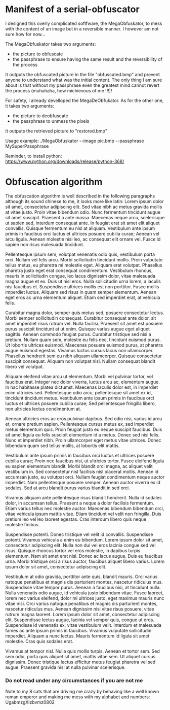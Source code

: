 # Manifest of a serial-obfuscator

I designed this overly complicated softfware, the MegaObfuskator, to mess with the content of an image but in a reversible manner.
I however am not sure how for now...

The MegaObfuskator takes two arguments:
 - the picture to obfuscate
 - the passphrase to ensure having the same result and the reversibility of the process

It outputs the obfuscated picture in the file "obfuscated.bmp" and prevent anyone to understand what was the initial content.
The only thing I am sure about is that without my passphrase even the greatest mind cannot revert the process (muhahaha, how michievous of me !!!)!

For safety, I already develloped the MegaDeObfukator. As for the other one, it takes two arguments:
 - the picture to deobfuscate
 - the passphrase to unmess the pixels

 It outputs the retrieved picture to "restored.bmp"

Usage example:
./MegaObfuskator --image pic.bmp --passphrase MySuperPassphrase

Reminder, to install python:
https://www.python.org/downloads/release/python-368/

# Obfuscation algorithm

The obfuscation algorithm is well described in the following paragraphs although its sound chinese to me, it looks more like latin:
Lorem ipsum dolor sit amet, consectetur adipiscing elit. Sed vitae nibh ac metus gravida mollis at vitae justo. Proin vitae bibendum odio. Nunc fermentum tincidunt augue sit amet suscipit. Praesent a ante massa. Maecenas neque arcu, scelerisque ut sapien sed, interdum consequat ante. In feugiat erat sit amet elit aliquet convallis. Quisque fermentum eu nisl at aliquam. Vestibulum ante ipsum primis in faucibus orci luctus et ultrices posuere cubilia curae; Aenean vel arcu ligula. Aenean molestie nisi leo, ac consequat elit ornare vel. Fusce id sapien non risus malesuada tincidunt.

Pellentesque ipsum sem, volutpat venenatis odio quis, vestibulum porta orci. Nullam vel felis arcu. Morbi sollicitudin tincidunt mollis. Proin vulputate tellus metus, eu pharetra mi molestie eget. Aliquam erat volutpat. Phasellus pharetra justo eget erat consequat condimentum. Vestibulum rhoncus, mauris in sollicitudin congue, leo lacus dignissim dolor, vitae malesuada magna augue et ex. Duis ut nisl eros. Nulla sollicitudin urna lorem, a iaculis nisi faucibus et. Suspendisse ultrices mollis est non porttitor. Fusce mollis imperdiet luctus. Aliquam sed risus in quam semper elementum. Aenean eget eros ac urna elementum aliquet. Etiam sed imperdiet erat, at vehicula felis.

Curabitur magna dolor, semper quis metus sed, posuere consectetur lectus. Morbi semper sollicitudin consequat. Curabitur consequat ante dolor, sit amet imperdiet risus rutrum vel. Nulla facilisi. Praesent sit amet est posuere purus suscipit tincidunt at ut enim. Quisque varius augue eget aliquet sagittis. Aenean commodo feugiat purus. Curabitur tristique sed nisi a pretium. Nullam quam sem, molestie eu felis nec, tincidunt euismod purus. Ut lobortis ultrices euismod. Maecenas posuere euismod purus, at pharetra augue euismod egestas. Vivamus luctus cursus lacus non ullamcorper. Phasellus hendrerit sem eu nibh aliquam ullamcorper. Quisque consectetur suscipit consequat. Aliquam non volutpat nisl. Nullam consequat blandit libero vel volutpat.

Aliquam eleifend vitae arcu ut elementum. Morbi vel pulvinar tortor, vel faucibus erat. Integer nec dolor viverra, luctus arcu ac, elementum augue. In hac habitasse platea dictumst. Maecenas iaculis dolor est, in imperdiet enim ultricies sed. Pellentesque odio arcu, pellentesque sit amet ex id, tincidunt tincidunt metus. Vestibulum ante ipsum primis in faucibus orci luctus et ultrices posuere cubilia curae; Sed pellentesque fringilla libero, non ultricies lectus condimentum at.

Aenean ultricies eros ac eros pulvinar dapibus. Sed odio nisi, varius id arcu et, ornare pretium sapien. Pellentesque cursus metus ex, sed imperdiet metus elementum quis. Proin feugiat justo eu neque suscipit faucibus. Duis sit amet ligula eu felis suscipit elementum id a metus. Donec sed nisi felis. Nunc et imperdiet nibh. Proin ullamcorper eget metus vitae ultrices. Donec bibendum quam sed tellus mollis, at lobortis elit mattis.

Vestibulum ante ipsum primis in faucibus orci luctus et ultrices posuere cubilia curae; Proin nec faucibus nisi, ut ultricies tortor. Fusce eleifend ligula eu sapien elementum blandit. Morbi blandit orci magna, ac aliquet velit vestibulum in. Sed consectetur nisl facilisis nisl placerat mollis. Aenean id accumsan justo, eu volutpat orci. Nullam feugiat condimentum neque auctor imperdiet. Nam pellentesque posuere semper. Aenean auctor viverra ex id sodales. Sed at arcu blandit purus varius blandit in sed orci.

Vivamus aliquam ante pellentesque risus blandit hendrerit. Nulla id sodales dolor, in accumsan tellus. Praesent a neque a dolor facilisis fermentum. Etiam varius tellus nec molestie auctor. Maecenas bibendum bibendum orci, vitae vehicula ipsum mattis vitae. Etiam tincidunt vel velit non fringilla. Duis pretium leo vel leo laoreet egestas. Cras interdum libero quis neque molestie finibus.

Suspendisse potenti. Donec tristique vel velit id convallis. Suspendisse potenti. Vivamus vehicula a enim eu bibendum. Lorem ipsum dolor sit amet, consectetur adipiscing elit. Nulla non dui vel eros lacinia congue sed vel risus. Quisque rhoncus tortor vel eros molestie, in dapibus turpis elementum. Nam sit amet erat nisl. Donec ac lacus augue. Duis eu faucibus urna. Morbi tristique orci a risus auctor, faucibus aliquet libero varius. Lorem ipsum dolor sit amet, consectetur adipiscing elit.

Vestibulum at odio gravida, porttitor ante quis, blandit mauris. Orci varius natoque penatibus et magnis dis parturient montes, nascetur ridiculus mus. Suspendisse vitae tempor purus. Aenean a faucibus nisi, at tincidunt nulla. Nulla venenatis odio augue, id vehicula justo bibendum vitae. Fusce laoreet, lorem nec varius eleifend, dolor mi ultrices justo, eget maximus mauris nunc vitae nisi. Orci varius natoque penatibus et magnis dis parturient montes, nascetur ridiculus mus. Aenean dignissim nisi vitae risus posuere, vitae rutrum magna laoreet. Lorem ipsum dolor sit amet, consectetur adipiscing elit. Suspendisse lectus augue, lacinia vel semper quis, congue ut eros. Suspendisse id venenatis ex, vitae vestibulum velit. Interdum et malesuada fames ac ante ipsum primis in faucibus. Vivamus vulputate sollicitudin imperdiet. Aliquam a nunc lectus. Mauris fermentum id ligula sit amet molestie. Cras quis sodales erat.

Vivamus at tempor nisl. Nulla quis mollis turpis. Aenean et tortor sem. Sed sem odio, porta quis aliquet sit amet, mattis vitae sem. Ut aliquet cursus dignissim. Donec tristique lectus efficitur metus feugiat pharetra vel sed augue. Praesent gravida nisl at nulla pulvinar scelerisque.




### Do not read under any circumstances if you are not me

Note to my 8 cats that are driving me crazy by behaving like a well known roman emperor and making me mess with my alphabet and numbers:
UgabmzgXizbvmz0802
